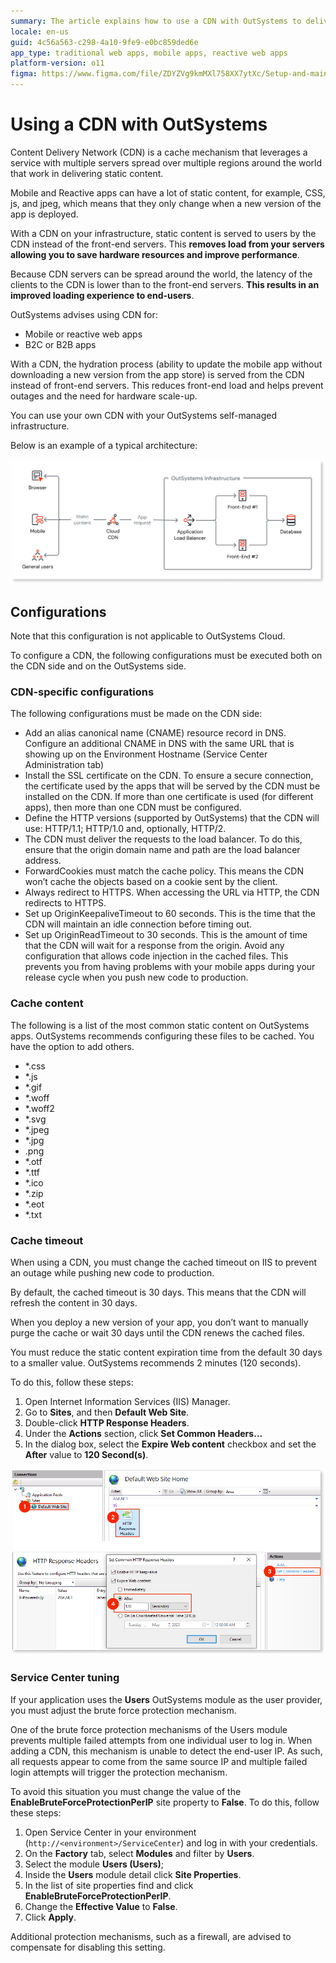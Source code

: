 ```yaml
---
summary: The article explains how to use a CDN with OutSystems to deliver static content efficiently and improve app performance
locale: en-us
guid: 4c56a563-c298-4a10-9fe9-e0bc859ded6e
app_type: traditional web apps, mobile apps, reactive web apps
platform-version: o11
figma: https://www.figma.com/file/ZDYZVg9kmMXl758XX7ytXc/Setup-and-maintain-your-OutSystems-Infrastructure?type=design&node-id=2066%3A3453&mode=design&t=PPL7U8XyNSIpuC5w-1
---
```

# Using a CDN with OutSystems

Content Delivery Network (CDN) is a cache mechanism that leverages a service with multiple servers spread over multiple regions around the world that work in delivering static content.

Mobile and Reactive apps can have a lot of static content, for example, CSS, js, and jpeg, which means that they only change when a new version of the app is deployed.

With a CDN on your infrastructure, static content is served to users by the CDN instead of the front-end servers. This **removes load from your servers allowing you to save hardware resources and improve performance**. 

Because CDN servers can be spread around the world, the latency of the clients to the CDN is lower than to the front-end servers. **This results in an improved loading experience to end-users**.


OutSystems advises using CDN for:

* Mobile or reactive web apps
* B2C or B2B apps

With a CDN, the hydration process (ability to update the mobile app without downloading a new version from the app store) is served from the CDN instead of front-end servers. This reduces front-end load and helps prevent outages and the need for hardware scale-up.

You can use your own CDN with your OutSystems self-managed infrastructure.

Below is an example of a typical architecture:

![Diagram illustrating the architecture of a CDN within an OutSystems infrastructure](images/cdn-architecture-diag.png "CDN Architecture Diagram")

## Configurations

<div class="info" markdown="1">

Note that this configuration is not applicable to OutSystems Cloud. 

</div>

To configure a CDN, the following configurations must be executed both on the CDN side and on the OutSystems side.

### CDN-specific configurations

The following configurations must be made on the CDN side:

* Add an alias canonical name (CNAME) resource record in DNS. Configure an additional CNAME in DNS with the same URL that is showing up on the Environment Hostname (Service Center Administration tab)
* Install the SSL certificate on the CDN. To ensure a secure connection, the certificate used by the apps that will be served by the CDN must be installed on the CDN. If more than one certificate is used (for different apps), then more than one CDN must be configured.
* Define the HTTP versions (supported by OutSystems) that the CDN will use: HTTP/1.1; HTTP/1.0  and, optionally, HTTP/2.
* The CDN must deliver the requests to the load balancer. To do this, ensure that the origin domain name and path are the load balancer address.
* ForwardCookies must match the cache policy. This means the CDN won’t cache the objects based on a cookie sent by the client.
* Always redirect to HTTPS. When accessing the URL via HTTP, the CDN redirects to HTTPS.
* Set up OriginKeepaliveTimeout to 60 seconds. This is the time that the CDN will maintain an idle connection before timing out.
* Set up OriginReadTimeout to 30 seconds. This is the amount of time that the CDN will wait for a response from the origin.
Avoid any configuration that allows code injection in the cached files. This prevents you from having problems with your mobile apps during your release cycle when you push new code to production.

### Cache content

The following is a list of the most common static content on OutSystems apps. OutSystems recommends configuring these files to be cached. You have the option to add others.

* *.css
* *.js
* *.gif
* *.woff
* *.woff2
* *.svg
* *.jpeg
* *.jpg
* .png
* *.otf
* *.ttf
* *.ico
* *.zip
* *.eot
* *.txt

### Cache timeout

When using a CDN, you must change the cached timeout on IIS to prevent an outage while pushing new code to production. 

By default, the cached timeout is 30 days. This means that the CDN will refresh the content in 30 days. 

When you deploy a new version of your app, you don’t want to manually purge the cache or wait 30 days until the CDN renews the cached files.

You must reduce the static content expiration time from the default 30 days to a smaller value. OutSystems recommends 2 minutes (120 seconds).

To do this, follow these steps:

1. Open Internet Information Services (IIS) Manager.
1. Go to **Sites**, and then **Default Web Site**.
1. Double-click **HTTP Response Headers**.
1. Under the **Actions** section, click **Set Common Headers…** 
1. In the dialog box, select the **Expire Web content** checkbox and set the **After** value to **120 Second(s)**.

![Screenshot showing the process of setting the cache timeout in IIS Manager for CDN](images/cdn-cache-timeout-usr.png "CDN Cache Timeout Configuration")

### Service Center tuning

If your application uses the **Users** OutSystems module as the user provider, you must adjust the brute force protection mechanism. 

One of the brute force protection mechanisms of the Users module prevents multiple failed attempts from one individual user to log in. When adding a CDN, this mechanism is unable to detect the end-user IP. As such, all requests appear to come from the same source IP and multiple failed login attempts will trigger the protection mechanism. 

To avoid this situation you must change the value of the **EnableBruteForceProtectionPerIP** site property to **False**. To do this, follow these steps:

1. Open Service Center in your environment (`http://<environment>/ServiceCenter`) and log in with your credentials.
1. On the **Factory** tab, select **Modules** and filter by **Users**.
1. Select the module **Users (Users)**;
1. Inside the **Users** module detail click **Site Properties**.
1. In the list of site properties find and click  **EnableBruteForceProtectionPerIP**.
1. Change the **Effective Value** to **False**.
1. Click **Apply**.


Additional protection mechanisms, such as a firewall, are advised to compensate for disabling this setting.

